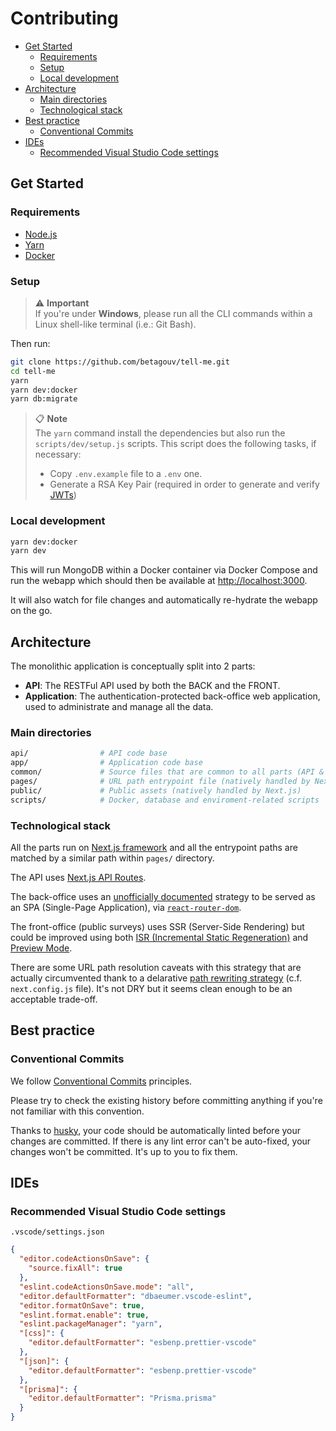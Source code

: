 # Contributing

- [Get Started](#get-started)
  - [Requirements](#requirements)
  - [Setup](#setup)
  - [Local development](#local-development)
- [Architecture](#architecture)
  - [Main directories](#main-directories)
  - [Technological stack](#technological-stack)
- [Best practice](#best-practice)
  - [Conventional Commits](#conventional-commits)
- [IDEs](#ides)
  - [Recommended Visual Studio Code settings](#recommended-visual-studio-code-settings)

## Get Started

### Requirements

- [Node.js](https://nodejs.org)
- [Yarn](https://yarnpkg.com/getting-started/install)
- [Docker](https://www.docker.com/get-started)

### Setup

> ⚠️ **Important**  
> If you're under **Windows**, please run all the CLI commands within a Linux shell-like terminal (i.e.: Git Bash).

Then run:

```sh
git clone https://github.com/betagouv/tell-me.git
cd tell-me
yarn
yarn dev:docker
yarn db:migrate
```

> 📋 **Note**  
> The `yarn` command install the dependencies but also run the `scripts/dev/setup.js` scripts. This script does the
> following tasks, if necessary:
>
> - Copy `.env.example` file to a `.env` one.
> - Generate a RSA Key Pair (required in order to generate and verify [JWTs](https://jwt.io))

### Local development

```sh
yarn dev:docker
yarn dev
```

This will run MongoDB within a Docker container via Docker Compose and run the webapp which should then be available at
[http://localhost:3000](http://localhost:3000).

It will also watch for file changes and automatically re-hydrate the webapp on the go.

## Architecture

The monolithic application is conceptually split into 2 parts:

- **API**: The RESTFul API used by both the BACK and the FRONT.
- **Application**: The authentication-protected back-office web application, used to administrate and manage all the data.

### Main directories

```sh
api/                # API code base
app/                # Application code base
common/             # Source files that are common to all parts (API & Application)
pages/              # URL path entrypoint file (natively handled by Next.js)
public/             # Public assets (natively handled by Next.js)
scripts/            # Docker, database and enviroment-related scripts
```

### Technological stack

All the parts run on [Next.js framework](https://nextjs.org) and all the entrypoint paths are matched by a similar path
within `pages/` directory.

The API uses [Next.js API Routes](https://nextjs.org/docs/api-routes/introduction).

The back-office uses an [unofficially documented](https://colinhacks.com/essays/building-a-spa-with-nextjs) strategy to
be served as an SPA (Single-Page Application), via [`react-router-dom`](https://www.npmjs.com/package/react-router-dom).

The front-office (public surveys) uses SSR (Server-Side Rendering) but could be improved using both [ISR (Incremental
Static Regeneration)](https://nextjs.org/docs/basic-features/data-fetching#incremental-static-regeneration) and
[Preview Mode](https://nextjs.org/docs/advanced-features/preview-mode).

There are some URL path resolution caveats with this strategy that are actually circumvented thank to a delarative
[path rewriting strategy](https://nextjs.org/docs/api-reference/next.config.js/rewrites) (c.f. `next.config.js` file).
It's not DRY but it seems clean enough to be an acceptable trade-off.

## Best practice

### Conventional Commits

We follow [Conventional Commits](https://www.conventionalcommits.org/en/v1.0.0/) principles.

Please try to check the existing history before committing anything if you're not familiar with this convention.

Thanks to [husky](https://github.com/typicode/husky), your code should be automatically linted before your changes are
committed. If there is any lint error can't be auto-fixed, your changes won't be committed. It's up to you to fix them.

## IDEs

### Recommended Visual Studio Code settings

`.vscode/settings.json`

```json
{
  "editor.codeActionsOnSave": {
    "source.fixAll": true
  },
  "eslint.codeActionsOnSave.mode": "all",
  "editor.defaultFormatter": "dbaeumer.vscode-eslint",
  "editor.formatOnSave": true,
  "eslint.format.enable": true,
  "eslint.packageManager": "yarn",
  "[css]": {
    "editor.defaultFormatter": "esbenp.prettier-vscode"
  },
  "[json]": {
    "editor.defaultFormatter": "esbenp.prettier-vscode"
  },
  "[prisma]": {
    "editor.defaultFormatter": "Prisma.prisma"
  }
}
```
